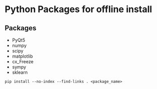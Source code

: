 # Python Packages for offline install

## Packages
- PyQt5
- numpy
- scipy
- matplotlib
- cx_Freeze
- sympy
- sklearn

`pip install --no-index --find-links . <package_name>`
